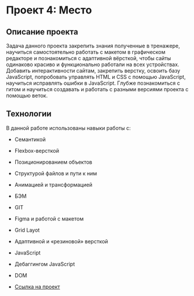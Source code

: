 # Проект 4: Место

## Описание проекта

Задача данного проекта закрепить знания полученные в тренажере, научиться самостоятельно работать с макетом в графическом редакторе и познакомиться с адаптивной вёрсткой, чтобы сайты одинаково красиво и функционально работали на всех устройствах. Добавить интерактивности сайтам, закрепить верстку, освоить базу JavaScript, попробовать управлять HTML и CSS с помощью JavaScript, научиться исправлять ошибки в JavaScript. Глубже познакомиться с гитом и научиться создавать и работать с разными версиями проекта с помощью веток.

## Технологии

В данной работе использованы навыки работы с:
* Семантикой
* Flexbox-версткой
* Позиционированием объектов
* Структурой файлов и пути к ним
* Анимацией и трансформацией
* БЭМ
* GIT
* Figma и работой с макетом
* Grid Layot
* Адаптивной и «резиновой» версткой
* JavaScript
* Дебаггингом JavaScript
* DOM




* [Ссылка на проект]()
